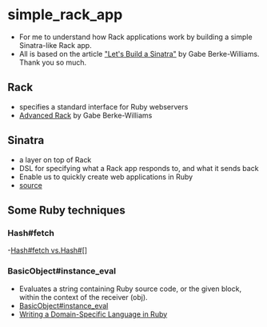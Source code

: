 # simple_rack_app

- For me to understand how Rack applications work by building a simple Sinatra-like Rack app.
- All is based on the article ["Let's Build a Sinatra"](https://robots.thoughtbot.com/lets-build-a-sinatra) by Gabe Berke-Williams. Thank you so much.

## Rack
- specifies a standard interface for Ruby webservers
- [Advanced Rack](http://gabebw.com/blog/2015/08/10/advanced-rack) by Gabe Berke-Williams

## Sinatra
- a layer on top of Rack
- DSL for specifying what a Rack app responds to, and what it sends back
- Enable us to quickly create web applications in Ruby 
- [source](https://github.com/sinatra/sinatra/blob/master/lib/sinatra/base.rb)

## Some Ruby techniques
### Hash#fetch
-[Hash#fetch vs.Hash#[]](http://stackoverflow.com/questions/16569409/fetch-vs-when-working-with-hashes)

### BasicObject#instance_eval
- Evaluates a string containing Ruby source code, or the given block, within the context of the receiver (obj). 
- [BasicObject#instance_eval](http://ruby-doc.org/core-2.2.0/BasicObject.html#method-i-instance_eval)
- [Writing a Domain-Specific Language in Ruby](https://robots.thoughtbot.com/writing-a-domain-specific-language-in-ruby)


